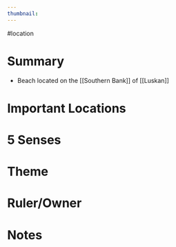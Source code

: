 ```yaml
---
thumbnail:
---
```

#location

# Summary
- Beach located on the [[Southern Bank]] of [[Luskan]]

# Important Locations
# 5 Senses
# Theme
# Ruler/Owner
# Notes
